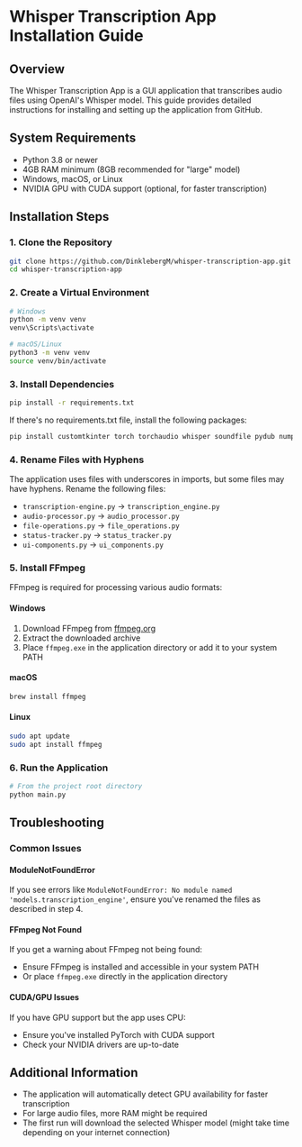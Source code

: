 # Whisper Transcription App Installation Guide

## Overview

The Whisper Transcription App is a GUI application that transcribes audio files using OpenAI's Whisper model. This guide provides detailed instructions for installing and setting up the application from GitHub.

## System Requirements

- Python 3.8 or newer
- 4GB RAM minimum (8GB recommended for "large" model)
- Windows, macOS, or Linux
- NVIDIA GPU with CUDA support (optional, for faster transcription)

## Installation Steps

### 1. Clone the Repository

```bash
git clone https://github.com/DinklebergM/whisper-transcription-app.git
cd whisper-transcription-app
```

### 2. Create a Virtual Environment

```bash
# Windows
python -m venv venv
venv\Scripts\activate

# macOS/Linux
python3 -m venv venv
source venv/bin/activate
```

### 3. Install Dependencies

```bash
pip install -r requirements.txt
```

If there's no requirements.txt file, install the following packages:

```bash
pip install customtkinter torch torchaudio whisper soundfile pydub numpy
```

### 4. Rename Files with Hyphens

The application uses files with underscores in imports, but some files may have hyphens. Rename the following files:

- `transcription-engine.py` → `transcription_engine.py`
- `audio-processor.py` → `audio_processor.py`
- `file-operations.py` → `file_operations.py`
- `status-tracker.py` → `status_tracker.py`
- `ui-components.py` → `ui_components.py`

### 5. Install FFmpeg

FFmpeg is required for processing various audio formats:

#### Windows

1. Download FFmpeg from [ffmpeg.org](https://ffmpeg.org/download.html)
2. Extract the downloaded archive
3. Place `ffmpeg.exe` in the application directory or add it to your system PATH

#### macOS

```bash
brew install ffmpeg
```

#### Linux

```bash
sudo apt update
sudo apt install ffmpeg
```

### 6. Run the Application

```bash
# From the project root directory
python main.py
```

## Troubleshooting

### Common Issues

#### ModuleNotFoundError

If you see errors like `ModuleNotFoundError: No module named 'models.transcription_engine'`, ensure you've renamed the files as described in step 4.

#### FFmpeg Not Found

If you get a warning about FFmpeg not being found:

- Ensure FFmpeg is installed and accessible in your system PATH
- Or place `ffmpeg.exe` directly in the application directory

#### CUDA/GPU Issues

If you have GPU support but the app uses CPU:

- Ensure you've installed PyTorch with CUDA support
- Check your NVIDIA drivers are up-to-date

## Additional Information

- The application will automatically detect GPU availability for faster transcription
- For large audio files, more RAM might be required
- The first run will download the selected Whisper model (might take time depending on your internet connection)
